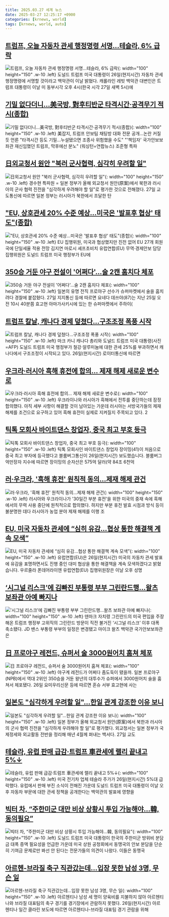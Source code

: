 ```yaml
---
title: 2025.03.27 세계 뉴스
date: 2025-03-27 12:25:17 +0900
categories: [krnews, world]
tags: [krnews, world, auto]
---
```

## [트럼프, 오늘 자동차 관세 행정명령 서명...테슬라, 6% 급락](https://n.news.naver.com/mnews/article/014/0005327007)

![트럼프, 오늘 자동차 관세 행정명령 서명...테슬라, 6% 급락](https://mimgnews.pstatic.net/image/origin/014/2025/03/27/5327007.jpg?type=nf220_150){: width="100" height="150" .w-10 .left}
도널드 트럼프 미국 대통령이 26일(현지시간) 자동차 관세 행정명령에 서명할 것이라고 백악관이 이날 밝혔다. 캐롤라인 레빗 백악관 대변인은 트럼프 대통령이 이날 미 동부시각 오후 4시(한국 시각 27일 새벽 5시)에

## [기밀 없다더니…美국방, 對후티반군 타격시간·공격무기 적시(종합)](https://n.news.naver.com/mnews/article/001/0015291854)

![기밀 없다더니…美국방, 對후티반군 타격시간·공격무기 적시(종합)](https://mimgnews.pstatic.net/image/origin/001/2025/03/27/15291854.jpg?type=nf220_150){: width="100" height="150" .w-10 .left}
美잡지, 트럼프 안보팀 채팅방 대화 전문 공개…논란 커질 듯 언론 "타격시간 등도 기밀…누설됐으면 조종사 위험했을 수도" "'책임자' 국가안보보좌관 재신임했던 트럼프, 막후에선 분노" (워싱턴=연합뉴스) 조준형 특파

## [日외교청서 원안 "북러 군사협력, 심각히 우려할 일"](https://n.news.naver.com/mnews/article/001/0015292244)

![日외교청서 원안 "북러 군사협력, 심각히 우려할 일"](https://mimgnews.pstatic.net/image/origin/001/2025/03/27/15292244.jpg?type=nf220_150){: width="100" height="150" .w-10 .left}
경수현 특파원 = 일본 정부가 올해 외교청서 원안(原案)에서 북한과 러시아의 군사 협력 진전을 "심각하게 우려해야 할 일"로 평가한 것으로 전해졌다. 27일 교도통신에 따르면 일본 정부는 러시아가 북한에서 조달한 탄

## ["EU, 상호관세 20% 수준 예상…미국은 '발표후 협상' 태도"(종합)](https://n.news.naver.com/mnews/article/001/0015293030)

!["EU, 상호관세 20% 수준 예상…미국은 '발표후 협상' 태도"(종합)](https://mimgnews.pstatic.net/image/origin/001/2025/03/27/15293030.jpg?type=nf220_150){: width="100" height="150" .w-10 .left}
EU 집행위원, 미국과 협상했지만 진전 없어 EU 27개 회원국에 단일세율 적용 전망 김지연 마로시 셰프초비치 유럽연합(EU) 무역·경제안보 담당 집행위원은 도널드 트럼프 미국 행정부가 EU에

## [350승 거둔 야구 전설이 '어쩌다'…술 2캔 훔치다 체포](https://n.news.naver.com/mnews/article/015/0005111518)

![350승 거둔 야구 전설이 '어쩌다'…술 2캔 훔치다 체포](https://mimgnews.pstatic.net/image/origin/015/2025/03/27/5111518.jpg?type=nf220_150){: width="100" height="150" .w-10 .left}
일본의 유명 전직 프로야구 선수가 슈퍼마켓에서 술을 훔치려다 경찰에 붙잡혔다. 27일 지지통신 등에 따르면 요네다 데쓰야(87)는 지난 25일 오전 10시 40분쯤 효고현 아마가사키시에 있는 한 슈퍼마켓에서 주하이(

## [트럼프 칼날, 캐나다 경제 덮쳤다…구조조정 폭풍 시작](https://n.news.naver.com/mnews/article/018/0005972253)

![트럼프 칼날, 캐나다 경제 덮쳤다…구조조정 폭풍 시작](https://mimgnews.pstatic.net/image/origin/018/2025/03/27/5972253.jpg?type=nf220_150){: width="100" height="150" .w-10 .left}
마크 카니 캐나다 총리와 도널드 트럼프 미국 대통령(사진=AFP) 도널드 트럼프 미국 행정부가 철강·알루미늄에 대한 관세 25%를 부과하면서 캐나다에서 구조조정이 시작되고 있다. 26일(현지시간) 로이터통신에 따르면

## [우크라·러시아 흑해 휴전에 합의... 제재 해제 새로운 변수로](https://n.news.naver.com/mnews/article/014/0005326772)

![우크라·러시아 흑해 휴전에 합의... 제재 해제 새로운 변수로](https://mimgnews.pstatic.net/image/origin/014/2025/03/26/5326772.jpg?type=nf220_150){: width="100" height="150" .w-10 .left}
우크라이나와 러시아가 흑해에서 전투를 중단하는데 잠정 합의했다. 아직 세부 사항이 해결할 것이 남아있는 가운데 러시아는 서방국가들의 제재 해제를 조건으로 요구하고 있어 흑해 휴전이 실제로 지켜질지 주목되고 있다. 2

## [틱톡 모회사 바이트댄스 창업자, 중국 최고 부호 등극](https://n.news.naver.com/mnews/article/056/0011919717)

![틱톡 모회사 바이트댄스 창업자, 중국 최고 부호 등극](https://mimgnews.pstatic.net/image/origin/056/2025/03/27/11919717.jpg?type=nf220_150){: width="100" height="150" .w-10 .left}
틱톡 모회사인 바이트댄스 창업자 장이밍(41)이 처음으로 중국 최고 부자에 등극했다고 블룸버그통신이 26일(현지시간) 보도했습니다. 블룸버그 억만장자 지수에 따르면 장이밍의 순자산은 575억 달러(약 84조 6천억

## [러·우크라, '흑해 휴전' 원칙적 동의…제재 해제 관건](https://n.news.naver.com/mnews/article/088/0000938272)

![러·우크라, '흑해 휴전' 원칙적 동의…제재 해제 관건](https://mimgnews.pstatic.net/image/origin/088/2025/03/26/938272.jpg?type=nf220_150){: width="100" height="150" .w-10 .left}
러시아와 우크라이나가 '30일간 부분 휴전'을 위한 미국의 중재 속에 흑해에서의 무력 사용 중단에 원칙적으로 합의했다. 하지만 부분 휴전 발효 시점과 방식 등이 불분명한 데다 러시아가 농업 분야 제재 해제를 이행 조

## [EU, 미국 자동차 관세에 “심히 유감…협상 통한 해결책 계속 모색”](https://n.news.naver.com/mnews/article/056/0011919508)

![EU, 미국 자동차 관세에 “심히 유감…협상 통한 해결책 계속 모색”](https://mimgnews.pstatic.net/image/origin/056/2025/03/27/11919508.jpg?type=nf220_150){: width="100" height="150" .w-10 .left}
유럽연합(EU)은 26일(현지시간) 미국의 자동차 관세 발표에 유감을 표명하면서도 진행 중인 대미 협상을 통한 해결책을 계속 모색하겠다고 밝혔습니다. 우르줄라 폰데어라이엔 유럽연합(EU) 집행위원장은 이날 오후 성명

## [‘시그널 리스크’에 김빠진 부통령 부부 그린란드행…왈츠 보좌관 아예 빠지나](https://n.news.naver.com/mnews/article/032/0003359442)

![‘시그널 리스크’에 김빠진 부통령 부부 그린란드행…왈츠 보좌관 아예 빠지나](https://mimgnews.pstatic.net/image/origin/032/2025/03/27/3359442.jpg?type=nf220_150){: width="100" height="150" .w-10 .left}
덴마크 자치령 그린란드의 미국 편입을 주장해온 트럼프 행정부 고위직의 그린란드 방문이 직전 불거진 ‘시그널 리스크’ 이후 대폭 축소됐다. JD 밴스 부통령 부부의 일정은 변경됐고 마이크 왈츠 백악관 국가안보보좌관은

## [日 프로야구 레전드, 슈퍼서 술 3000원어치 훔쳐 체포](https://n.news.naver.com/mnews/article/014/0005327208)

![日 프로야구 레전드, 슈퍼서 술 3000원어치 훔쳐 체포](https://mimgnews.pstatic.net/image/origin/014/2025/03/27/5327208.jpg?type=nf220_150){: width="100" height="150" .w-10 .left}
야구계 레전드가 어쩌다 좀도둑이 됐을까. 일본 프로야구(NPB)에서 역대 2위인 350승을 거둔 왕년의 대투수가 슈퍼에서 3000원어치 술을 훔쳐서 체포됐다. 26일 요미우리신문 등에 따르면 혼슈 서부 효고현에 사는

## [일본도 "심각하게 우려할 일"…한일 관계 강조한 이유 보니](https://n.news.naver.com/mnews/article/015/0005111515)

![일본도 "심각하게 우려할 일"…한일 관계 강조한 이유 보니](https://mimgnews.pstatic.net/image/origin/015/2025/03/27/5111515.jpg?type=nf220_150){: width="100" height="150" .w-10 .left}
일본 정부가 올해 외교청서 원안(原案)에서 북한과 러시아의 군사 협력 진전을 "심각하게 우려해야 할 일"로 평가했다. 외교청서는 일본 정부가 국제정세와 외교활동 전반을 정리해 매년 4월께 펴내는 백서다. 27일 교도

## [테슬라, 유럽 판매 급감·트럼프 車관세에 랠리 끝내고 5%↓](https://n.news.naver.com/mnews/article/018/0005971845)

![테슬라, 유럽 판매 급감·트럼프 車관세에 랠리 끝내고 5%↓](https://mimgnews.pstatic.net/image/origin/018/2025/03/27/5971845.jpg?type=nf220_150){: width="100" height="150" .w-10 .left}
미국 전기차 업체 테슬라 주가가 26일(현지시간) 5%대 급락했다. 유럽에서 판매 부진 소식이 전해진 가운데 도널드 트럼프 미국 대통령이 이날 오후 자동차 부문에 대한 관세 정책을 공개한다는 백악관의 발표에 영향을

## [빅터 차, “주한미군 대만 비상 상황시 투입 가능해야…韓, 동의필요”](https://n.news.naver.com/mnews/article/009/0005465858)

![빅터 차, “주한미군 대만 비상 상황시 투입 가능해야…韓, 동의필요”](https://mimgnews.pstatic.net/image/origin/009/2025/03/27/5465858.jpg?type=nf220_150){: width="100" height="150" .w-10 .left}
도널드 트럼프 미국 대통령이 한국의 주한미군 방위비 분담금 대폭 증액 필요성을 언급한 가운데 미국 상원 공청회에서 동맹국의 안보 분담을 단순히 기여금 문제로만 봐선 안 된다는 전문가들의 의견이 나왔다. 이들은 동맹국

## [아르헨-브라질 축구 직관갔는데…입장 못한 남성 3명, 무슨 일](https://n.news.naver.com/mnews/article/009/0005465921)

![아르헨-브라질 축구 직관갔는데…입장 못한 남성 3명, 무슨 일](https://mimgnews.pstatic.net/image/origin/009/2025/03/27/5465921.jpg?type=nf220_150){: width="100" height="150" .w-10 .left}
아르헨티나 남성 세 명이 양육비를 지불하지 않아 아르헨티나와 브라질 대표팀의 축구 경기를 경기장에서 관람하지 못했다. 26일(현지시간) 아르헨티나 일간 클라린 보도에 따르면 아르헨티나-브라질 대표팀 경기 관람을 위해

